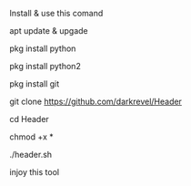 Install & use this comand

apt update & upgade

pkg install python

pkg install python2

pkg install git

git clone https://github.com/darkrevel/Header

cd Header

chmod +x *

./header.sh

injoy this tool
